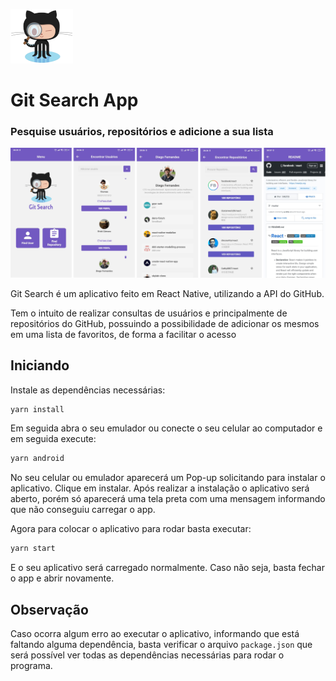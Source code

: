 ![Images/octoSearch.png](Images/octoSearch.png)
# **Git Search App**

### Pesquise usuários, repositórios e adicione a sua lista

![Images/home.jpeg](Images/app.png)


Git Search é um aplicativo feito em React Native, utilizando a API do GitHub.

Tem o intuito de realizar consultas de usuários e principalmente de repositórios do GitHub, possuindo a possibilidade de adicionar os mesmos em uma lista de favoritos, de forma a facilitar o acesso

## Iniciando

Instale as dependências necessárias:

```bash
yarn install
```

Em seguida abra o seu emulador ou conecte o seu celular ao computador e em seguida execute:

```bash
yarn android
```

No seu celular ou emulador aparecerá um Pop-up solicitando para instalar o aplicativo. Clique em instalar. Após realizar a instalação o aplicativo será aberto, porém só aparecerá uma tela preta com uma mensagem informando que não conseguiu carregar o app.

Agora para colocar o aplicativo para rodar basta executar:

```bash
yarn start
```

E o seu aplicativo será carregado normalmente. Caso não seja, basta fechar o app e abrir novamente.

## Observação

Caso ocorra algum erro ao executar o aplicativo, informando que está faltando alguma dependência, basta verificar o arquivo `package.json` que será possível ver todas as dependências necessárias para rodar o programa.
